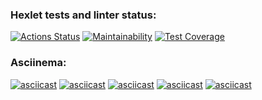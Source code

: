 ### Hexlet tests and linter status:
[![Actions Status](https://github.com/lexx6/frontend-project-46/actions/workflows/hexlet-check.yml/badge.svg)](https://github.com/lexx6/frontend-project-46/actions)
[![Maintainability](https://api.codeclimate.com/v1/badges/d167f3e98d5684b79c13/maintainability)](https://codeclimate.com/github/lexx6/frontend-project-46/maintainability)
[![Test Coverage](https://api.codeclimate.com/v1/badges/d167f3e98d5684b79c13/test_coverage)](https://codeclimate.com/github/lexx6/frontend-project-46/test_coverage)

### Asciinema:
[![asciicast](https://asciinema.org/a/2N7OGEGtSrUz227BOPjUcd3zH.svg)](https://asciinema.org/a/2N7OGEGtSrUz227BOPjUcd3zH)
[![asciicast](https://asciinema.org/a/e41qGeloHE6pJDvf7xqlSrBhg.svg)](https://asciinema.org/a/e41qGeloHE6pJDvf7xqlSrBhg)
[![asciicast](https://asciinema.org/a/wTJImNx59AS0BEejrlTvxIJKy.svg)](https://asciinema.org/a/wTJImNx59AS0BEejrlTvxIJKy)
[![asciicast](https://asciinema.org/a/9cYFQ31JKjWKMb7J17tbunWQu.svg)](https://asciinema.org/a/9cYFQ31JKjWKMb7J17tbunWQu)
[![asciicast](https://asciinema.org/a/gWW6RSfqiLEAuEAIyv8zaWNLm.svg)](https://asciinema.org/a/gWW6RSfqiLEAuEAIyv8zaWNLm)
  